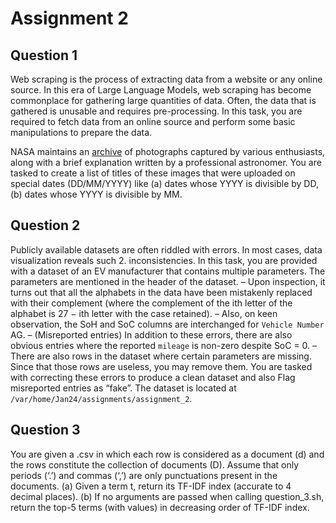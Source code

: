 # Assignment 2

## Question 1 

Web scraping is the process of extracting data from a website or any online source. In this era of Large
Language Models, web scraping has become commonplace for gathering large quantities of data. Often,
the data that is gathered is unusable and requires pre-processing. In this task, you are required to fetch
data from an online source and perform some basic manipulations to prepare the data.

NASA maintains an [archive](https://apod.nasa.gov/apod/archivepixFull.html) of photographs captured by various enthusiasts, along with a brief explanation written by a professional astronomer. You are tasked to create a list of titles of these images that
were uploaded on special dates (DD/MM/YYYY) like
(a) dates whose YYYY is divisible by DD,
(b) dates whose YYYY is divisible by MM.


## Question 2 

Publicly available datasets are often riddled with errors. In most cases, data visualization reveals such 2.
inconsistencies. In this task, you are provided with a dataset of an EV manufacturer that contains
multiple parameters. The parameters are mentioned in the header of the dataset.
– Upon inspection, it turns out that all the alphabets in the data have been mistakenly replaced with
their complement (where the complement of the ith letter of the alphabet is 27 − ith letter with the
case retained).
– Also, on keen observation, the SoH and SoC columns are interchanged for `Vehicle Number` AG.
– (Misreported entries) In addition to these errors, there are also obvious entries where the reported
`mileage` is non-zero despite SoC = 0.
– There are also rows in the dataset where certain parameters are missing. Since that those rows are
useless, you may remove them.
You are tasked with correcting these errors to produce a clean dataset and also Flag misreported entries
as “fake”. The dataset is located at `/var/home/Jan24/assignments/assignment_2`.


## Question 3

You are given a .csv in which each row is considered as a document (d) and the rows constitute the
collection of documents (D). Assume that only periods (‘.’) and commas (‘,’) are only punctuations
present in the documents.
(a) Given a term t, return its TF-IDF index (accurate to 4 decimal places).
(b) If no arguments are passed when calling question_3.sh, return the top-5 terms (with values) in
decreasing order of TF-IDF index.

